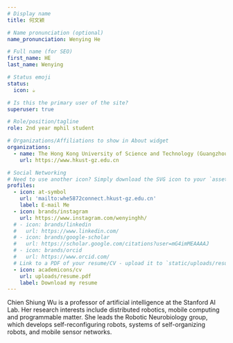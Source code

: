 ```yaml
---
# Display name
title: 何文颖

# Name pronunciation (optional)
name_pronunciation: Wenying He

# Full name (for SEO)
first_name: HE
last_name: Wenying

# Status emoji
status:
  icon: ☕️

# Is this the primary user of the site?
superuser: true

# Role/position/tagline
role: 2nd year mphil student

# Organizations/Affiliations to show in About widget
organizations:
  - name: The Hong Kong University of Science and Technology (Guangzhou)
    url: https://www.hkust-gz.edu.cn

# Social Networking
# Need to use another icon? Simply download the SVG icon to your `assets/media/icons/` folder.
profiles:
  - icon: at-symbol
    url: 'mailto:whe5872connect.hkust-gz.edu.cn'
    label: E-mail Me
  - icon: brands/instagram
    url: https://www.instagram.com/wenyinghh/
  # - icon: brands/linkedin
  #   url: https://www.linkedin.com/
  # - icon: brands/google-scholar
  #   url: https://scholar.google.com/citations?user=mG4imMEAAAAJ
  # - icon: brands/orcid
  #   url: https://www.orcid.com/
  # Link to a PDF of your resume/CV - upload it to `static/uploads/resume.pdf`
  - icon: academicons/cv
    url: uploads/resume.pdf
    label: Download my resume
---
```


Chien Shiung Wu is a professor of artificial intelligence at the Stanford AI Lab. Her research interests include
distributed robotics, mobile computing and programmable matter. She leads the Robotic Neurobiology group, which develops
self-reconfiguring robots, systems of self-organizing robots, and mobile sensor networks.
